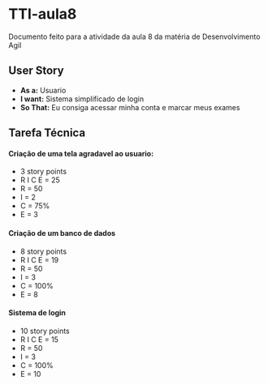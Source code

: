 # TTI-aula8

Documento feito para a atividade da aula 8 da matéria de 
Desenvolvimento Agil

## User Story

- **As a:** Usuario
- **I want:** Sistema simplificado de login
- **So That:** Eu consiga acessar minha conta e marcar meus exames

## Tarefa Técnica

#### Criação de uma tela agradavel ao usuario:
- 3 story points
- R I C E = 25
- R = 50
- I = 2
- C = 75%
- E = 3

#### Criação de um banco de dados
- 8 story points
- R I C E = 19
- R = 50
- I =  3
- C = 100%
- E = 8

#### Sistema de login
- 10 story points
- R I C E = 15
- R = 50
- I = 3
- C = 100%
- E = 10